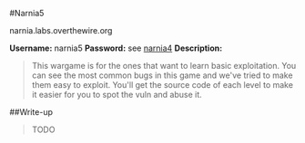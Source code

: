 #Narnia5

narnia.labs.overthewire.org

**Username:** narnia5
**Password:** see [narnia4](https://github.com/Alpackers/CTF-Writeups/tree/master/Misc/OverTheWire/Narnia/Naria4)
**Description:**  
> This wargame is for the ones that want to learn basic exploitation. You can see the most common bugs in this game and we've tried to make them easy to exploit. You'll get the source code of each level to make it easier for you to spot the vuln and abuse it.  

##Write-up

> TODO
